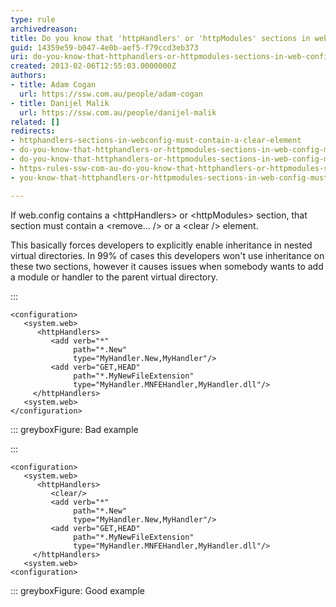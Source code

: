 ```yaml
---
type: rule
archivedreason: 
title: Do you know that 'httpHandlers' or 'httpModules' sections in web.config must contain a 'remove' or 'clear' element?
guid: 14359e59-b047-4e0b-aef5-f79ccd3eb373
uri: do-you-know-that-httphandlers-or-httpmodules-sections-in-web-config-must-contain-a-remove-or-clear-element
created: 2013-02-06T12:55:03.0000000Z
authors:
- title: Adam Cogan
  url: https://ssw.com.au/people/adam-cogan
- title: Danijel Malik
  url: https://ssw.com.au/people/danijel-malik
related: []
redirects:
- httphandlers-sections-in-webconfig-must-contain-a-clear-element
- do-you-know-that-httphandlers-or-httpmodules-sections-in-web-config-must-contain-a-remove-or-a-clear-element
- do-you-know-that-httphandlers-or-httpmodules-sections-in-web-config-must-contain-a-remove3f3f3f-or-a-clear-element
- https-rules-ssw-com-au-do-you-know-that-httphandlers-or-httpmodules-sections-in-web-config-must-contain-a-remove-or-a-clear-element
- you-know-that-httphandlers-or-httpmodules-sections-in-web-config-must-contain-a-remove-or-a-clear-element

---
```


If web.config contains a &lt;httpHandlers&gt; or &lt;httpModules&gt; section, that section must contain a &lt;remove... /&gt; or a &lt;clear /&gt; element.

This basically forces developers to explicitly enable inheritance in nested virtual directories. In 99% of cases this developers won't use inheritance on these two sections, however it causes issues when somebody wants to add a module or handler to the parent virtual directory.

<!--endintro-->


:::


```
<configuration>
   <system.web>
      <httpHandlers>
         <add verb="*" 
              path="*.New" 
              type="MyHandler.New,MyHandler"/>
         <add verb="GET,HEAD" 
              path="*.MyNewFileExtension" 
              type="MyHandler.MNFEHandler,MyHandler.dll"/>
     </httpHandlers>
   <system.web>
</configuration>
```


::: greyboxFigure: Bad example

:::


```
<configuration>
   <system.web>
      <httpHandlers>
         <clear/>
         <add verb="*" 
              path="*.New" 
              type="MyHandler.New,MyHandler"/>
         <add verb="GET,HEAD" 
              path="*.MyNewFileExtension" 
              type="MyHandler.MNFEHandler,MyHandler.dll"/>
     </httpHandlers>
   <system.web>
<configuration>
```


::: greyboxFigure: Good example
